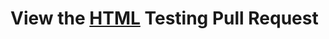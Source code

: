 # View the [HTML](https://pages.gitenterprise.xilinx.com/techdocs/pcie-debug-kmap/)  Testing Pull Request
